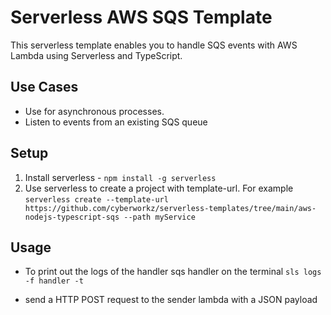 <!--
title: 'AWS SQS Standard Example (NodeJS & Typescript)'
description: 'This example demonstrates how to setup a SQS with Typescript.'
platform: AWS
language: TypeScript
authorLink: 'https://github.com/cyberworkz/serverless-templates'
authorName: 'Haiko van der Schaaf'
-->
# Serverless AWS SQS Template

This serverless template enables you to handle SQS events with AWS Lambda using Serverless and TypeScript.

## Use Cases
- Use for asynchronous processes.
- Listen to events from an existing SQS queue

## Setup
1. Install serverless - ```npm install -g serverless```
2. Use serverless to create a project with template-url. For example
   ```serverless create --template-url https://github.com/cyberworkz/serverless-templates/tree/main/aws-nodejs-typescript-sqs --path myService```


## Usage
- To print out the logs of the handler sqs handler on the terminal
  `sls logs -f handler -t`

- send a HTTP POST request to the sender lambda with a JSON payload

